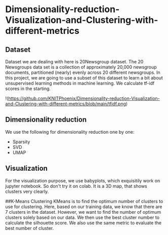 # Dimensionality-reduction-Visualization-and-Clustering-with-different-metrics

## Dataset
Dataset we are dealing with here is 20Newsgroup dataset. The 20 Newsgroups data set is a collection of approximately 20,000 newsgroup documents, partitioned (nearly) evenly across 20 different newsgroups. In this project, we are going to use a subset of this dataset to learn a bit about unsupervised learning methods in machine learning.
We calculate tf-idf scores in the starting.

!(https://github.com/KNITPhoenix/Dimensionality-reduction-Visualization-and-Clustering-with-different-metrics/blob/main/tfidf.png)

## Dimensionality reduction
We use the following for dimensionality reduction one by one:

- Sparsity
- SVD
- UMAP

## Visualization
For the visualization purpose, we use babyplots, which exquisitily work on jupyter notebook. So don't try it on colab. It is a 3D map, that shows clusters very clearly.

##K-Means Clustering
KMeans is to find the optimum number of clusters to use for clustering. Here, based on our training data, we know that there are 7 clusters in the dataset. However, we want to find the number of optimum clusters solely based on our data. We then use the best cluster number to calculate the silhouette score. We also use the same metric to evaluate the best number of cluster.
